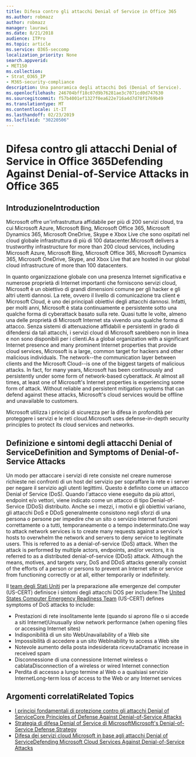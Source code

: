 ```yaml
---
title: Difesa contro gli attacchi Denial of Service in Office 365
ms.author: robmazz
author: robmazz
manager: laurawi
ms.date: 8/21/2018
audience: ITPro
ms.topic: article
ms.service: O365-seccomp
localization_priority: None
search.appverid:
- MET150
ms.collection:
- Strat_O365_IP
- M365-security-compliance
description: Una panoramica degli attacchi DoS (Denial of Service).
ms.openlocfilehash: 246704bff18c07d9b76281ae3c7071cd0d747630
ms.sourcegitcommit: f57b4001ef1327f0ea622e716a4d7d78f1769b49
ms.translationtype: MT
ms.contentlocale: it-IT
ms.lasthandoff: 02/23/2019
ms.locfileid: "30220506"
---
```

# <a name="defending-against-denial-of-service-attacks-in-office-365"></a><span data-ttu-id="6223c-103">Difesa contro gli attacchi Denial of Service in Office 365</span><span class="sxs-lookup"><span data-stu-id="6223c-103">Defending Against Denial-of-Service Attacks in Office 365</span></span>

## <a name="introduction"></a><span data-ttu-id="6223c-104">Introduzione</span><span class="sxs-lookup"><span data-stu-id="6223c-104">Introduction</span></span>
<span data-ttu-id="6223c-105">Microsoft offre un'infrastruttura affidabile per più di 200 servizi cloud, tra cui Microsoft Azure, Microsoft Bing, Microsoft Office 365, Microsoft Dynamics 365, Microsoft OneDrive, Skype e Xbox Live che sono ospitati nel cloud globale infrastruttura di più di 100 datacenter.</span><span class="sxs-lookup"><span data-stu-id="6223c-105">Microsoft delivers a trustworthy infrastructure for more than 200 cloud services, including Microsoft Azure, Microsoft Bing, Microsoft Office 365, Microsoft Dynamics 365, Microsoft OneDrive, Skype, and Xbox Live that are hosted in our global cloud infrastructure of more than 100 datacenters.</span></span>

<span data-ttu-id="6223c-p101">In quanto organizzazione globale con una presenza Internet significativa e numerose proprietà di Internet importanti che forniscono servizi cloud, Microsoft è un obiettivo di grandi dimensioni comune per gli hacker e gli altri utenti dannosi. La rete, ovvero il livello di comunicazione tra client e Microsoft Cloud, è uno dei principali obiettivi degli attacchi dannosi. Infatti, per molti anni, Microsoft è stata continuamente e persistente sotto una qualche forma di cyberattack basato sulla rete. Quasi tutte le volte, almeno una delle proprietà di Microsoft Internet sta vivendo una qualche forma di attacco. Senza sistemi di attenuazione affidabili e persistenti in grado di difendersi da tali attacchi, i servizi cloud di Microsoft sarebbero non in linea e non sono disponibili per i clienti.</span><span class="sxs-lookup"><span data-stu-id="6223c-p101">As a global organization with a significant Internet presence and many prominent Internet properties that provide cloud services, Microsoft is a large, common target for hackers and other malicious individuals. The network--the communication layer between clients and the Microsoft Cloud--is one of the biggest targets of malicious attacks. In fact, for many years, Microsoft has been continuously and persistently under some form of network-based cyberattack. At almost all times, at least one of Microsoft's Internet properties is experiencing some form of attack. Without reliable and persistent mitigation systems that can defend against these attacks, Microsoft's cloud services would be offline and unavailable to customers.</span></span>

<span data-ttu-id="6223c-111">Microsoft utilizza i principi di sicurezza per la difesa in profondità per proteggere i servizi e le reti cloud.</span><span class="sxs-lookup"><span data-stu-id="6223c-111">Microsoft uses defense-in-depth security principles to protect its cloud services and networks.</span></span> 

## <a name="definition-and-symptoms-of-denial-of-service-attacks"></a><span data-ttu-id="6223c-112">Definizione e sintomi degli attacchi Denial of Service</span><span class="sxs-lookup"><span data-stu-id="6223c-112">Definition and Symptoms of Denial-of-Service Attacks</span></span>
<span data-ttu-id="6223c-p102">Un modo per attaccare i servizi di rete consiste nel creare numerose richieste nei confronti di un host del servizio per sopraffare la rete e i server per negare il servizio agli utenti legittimi. Questo è definito come un attacco Denial of Service (DoS). Quando l'attacco viene eseguito da più attori, endpoint e/o vettori, viene indicato come un attacco di tipo Denial-of-Service (DDoS) distribuito. Anche se i mezzi, i motivi e gli obiettivi variano, gli attacchi DoS e DDoS generalmente consistono negli sforzi di una persona o persone per impedire che un sito o servizio Internet funzioni correttamente o a tutti, temporaneamente o a tempo indeterminato.</span><span class="sxs-lookup"><span data-stu-id="6223c-p102">One way to attack network services is to create many requests against a service's hosts to overwhelm the network and servers to deny service to legitimate users. This is referred to as a denial-of-service (DoS) attack. When the attack is performed by multiple actors, endpoints, and/or vectors, it is referred to as a distributed denial-of-service (DDoS) attack. Although the means, motives, and targets vary, DoS and DDoS attacks generally consist of the efforts of a person or persons to prevent an Internet site or service from functioning correctly or at all, either temporarily or indefinitely.</span></span>

<span data-ttu-id="6223c-117">Il [team degli Stati Uniti](https://www.us-cert.gov/) per la preparazione alle emergenze del computer (US-CERT) definisce i sintomi degli attacchi DOS per includere:</span><span class="sxs-lookup"><span data-stu-id="6223c-117">The [United States Computer Emergency Readiness Team](https://www.us-cert.gov/) (US-CERT) defines symptoms of DoS attacks to include:</span></span>
- <span data-ttu-id="6223c-118">Prestazioni di rete insolitamente lente (quando si aprono file o si accede a siti Internet)</span><span class="sxs-lookup"><span data-stu-id="6223c-118">Unusually slow network performance (when opening files or accessing Internet sites)</span></span>
- <span data-ttu-id="6223c-119">Indisponibilità di un sito Web</span><span class="sxs-lookup"><span data-stu-id="6223c-119">Unavailability of a Web site</span></span>
- <span data-ttu-id="6223c-120">Impossibilità di accedere a un sito Web</span><span class="sxs-lookup"><span data-stu-id="6223c-120">Inability to access a Web site</span></span>
- <span data-ttu-id="6223c-121">Notevole aumento della posta indesiderata ricevuta</span><span class="sxs-lookup"><span data-stu-id="6223c-121">Dramatic increase in received spam</span></span>
- <span data-ttu-id="6223c-122">Disconnessione di una connessione Internet wireless o cablata</span><span class="sxs-lookup"><span data-stu-id="6223c-122">Disconnection of a wireless or wired Internet connection</span></span>
- <span data-ttu-id="6223c-123">Perdita di accesso a lungo termine al Web o a qualsiasi servizio Internet</span><span class="sxs-lookup"><span data-stu-id="6223c-123">Long-term loss of access to the Web or any Internet services</span></span>

## <a name="related-topics"></a><span data-ttu-id="6223c-124">Argomenti correlati</span><span class="sxs-lookup"><span data-stu-id="6223c-124">Related Topics</span></span>
- [<span data-ttu-id="6223c-125">I principi fondamentali di protezione contro gli attacchi Denial of Service</span><span class="sxs-lookup"><span data-stu-id="6223c-125">Core Principles of Defense Against Denial-of-Service Attacks</span></span>](office-365-core-principles-of-defense-against-dos-attacks.md)
- [<span data-ttu-id="6223c-126">Strategia di difesa Denial of Service di Microsoft</span><span class="sxs-lookup"><span data-stu-id="6223c-126">Microsoft's Denial-of-Service Defense Strategy</span></span>](office-365-microsoft-dos-defense-strategy.md)
- [<span data-ttu-id="6223c-127">Difesa dei servizi cloud Microsoft in base agli attacchi Denial of Service</span><span class="sxs-lookup"><span data-stu-id="6223c-127">Defending Microsoft Cloud Services Against Denial-of-Service Attacks</span></span>](office-365-defending-cloud-services-against-dos-attacks.md)
